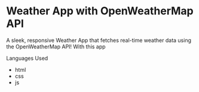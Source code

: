 # Weather App with OpenWeatherMap API

A sleek, responsive Weather App that fetches real-time weather data using the OpenWeatherMap API! With this app

Languages Used 
 - html
 - css
 - js